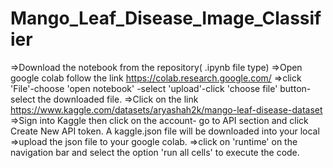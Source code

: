 # Mango_Leaf_Disease_Image_Classifier

=>Download the notebook from the repository( .ipynb file type) =>Open google colab follow the link https://colab.research.google.com/ 
=>click 'File'-choose 'open notebook' -select 'upload'-click 'choose file' button-select the downloaded file.
=>Click on the link https://www.kaggle.com/datasets/aryashah2k/mango-leaf-disease-dataset
=>Sign into Kaggle then click on the account- go to API section and click Create New API token. A kaggle.json file will be downloaded into your local 
=>upload the json file to your google colab. =>click on 'runtime' on the navigation bar and select the option 'run all cells' to execute the code.
